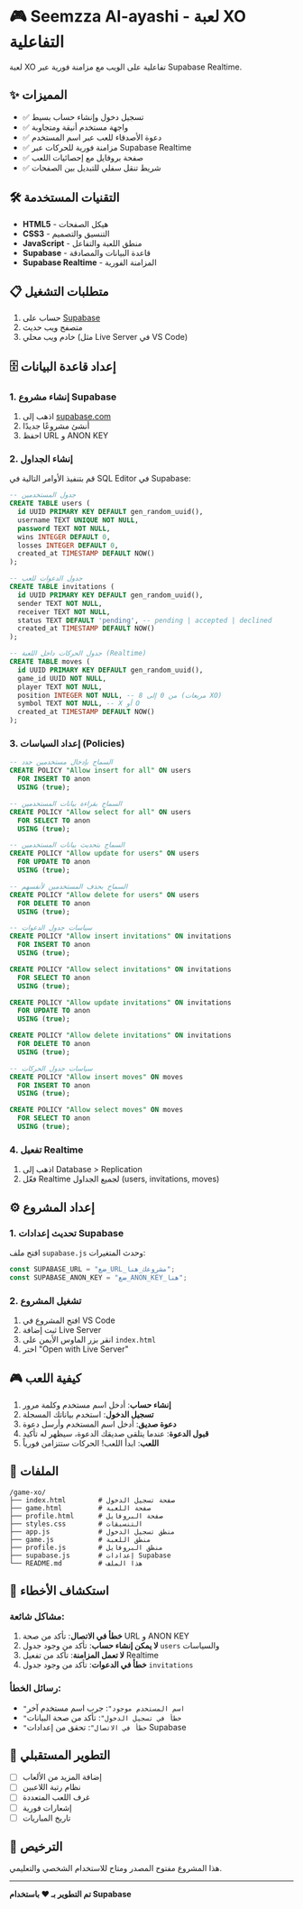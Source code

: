 # 🎮 Seemzza Al-ayashi - لعبة XO التفاعلية

لعبة XO تفاعلية على الويب مع مزامنة فورية عبر Supabase Realtime.

## ✨ المميزات

- ✅ تسجيل دخول وإنشاء حساب بسيط
- ✅ واجهة مستخدم أنيقة ومتجاوبة
- ✅ دعوة الأصدقاء للعب عبر اسم المستخدم
- ✅ مزامنة فورية للحركات عبر Supabase Realtime
- ✅ صفحة بروفايل مع إحصائيات اللعب
- ✅ شريط تنقل سفلي للتبديل بين الصفحات

## 🛠️ التقنيات المستخدمة

- **HTML5** - هيكل الصفحات
- **CSS3** - التنسيق والتصميم
- **JavaScript** - منطق اللعبة والتفاعل
- **Supabase** - قاعدة البيانات والمصادقة
- **Supabase Realtime** - المزامنة الفورية

## 📋 متطلبات التشغيل

1. حساب على [Supabase](https://supabase.com)
2. متصفح ويب حديث
3. خادم ويب محلي (مثل Live Server في VS Code)

## 🗄️ إعداد قاعدة البيانات

### 1. إنشاء مشروع Supabase

1. اذهب إلى [supabase.com](https://supabase.com)
2. أنشئ مشروعًا جديدًا
3. احفظ URL و ANON KEY

### 2. إنشاء الجداول

قم بتنفيذ الأوامر التالية في SQL Editor في Supabase:

```sql
-- جدول المستخدمين
CREATE TABLE users (
  id UUID PRIMARY KEY DEFAULT gen_random_uuid(),
  username TEXT UNIQUE NOT NULL,
  password TEXT NOT NULL,
  wins INTEGER DEFAULT 0,
  losses INTEGER DEFAULT 0,
  created_at TIMESTAMP DEFAULT NOW()
);

-- جدول الدعوات للعب
CREATE TABLE invitations (
  id UUID PRIMARY KEY DEFAULT gen_random_uuid(),
  sender TEXT NOT NULL,
  receiver TEXT NOT NULL,
  status TEXT DEFAULT 'pending', -- pending | accepted | declined
  created_at TIMESTAMP DEFAULT NOW()
);

-- جدول الحركات داخل اللعبة (Realtime)
CREATE TABLE moves (
  id UUID PRIMARY KEY DEFAULT gen_random_uuid(),
  game_id UUID NOT NULL,
  player TEXT NOT NULL,
  position INTEGER NOT NULL, -- من 0 إلى 8 (مربعات XO)
  symbol TEXT NOT NULL, -- X أو O
  created_at TIMESTAMP DEFAULT NOW()
);
```

### 3. إعداد السياسات (Policies)

```sql
-- السماح بإدخال مستخدمين جدد
CREATE POLICY "Allow insert for all" ON users
  FOR INSERT TO anon
  USING (true);

-- السماح بقراءة بيانات المستخدمين
CREATE POLICY "Allow select for all" ON users
  FOR SELECT TO anon
  USING (true);

-- السماح بتحديث بيانات المستخدمين
CREATE POLICY "Allow update for users" ON users
  FOR UPDATE TO anon
  USING (true);

-- السماح بحذف المستخدمين لأنفسهم
CREATE POLICY "Allow delete for users" ON users
  FOR DELETE TO anon
  USING (true);

-- سياسات جدول الدعوات
CREATE POLICY "Allow insert invitations" ON invitations
  FOR INSERT TO anon
  USING (true);

CREATE POLICY "Allow select invitations" ON invitations
  FOR SELECT TO anon
  USING (true);

CREATE POLICY "Allow update invitations" ON invitations
  FOR UPDATE TO anon
  USING (true);

CREATE POLICY "Allow delete invitations" ON invitations
  FOR DELETE TO anon
  USING (true);

-- سياسات جدول الحركات
CREATE POLICY "Allow insert moves" ON moves
  FOR INSERT TO anon
  USING (true);

CREATE POLICY "Allow select moves" ON moves
  FOR SELECT TO anon
  USING (true);
```

### 4. تفعيل Realtime

1. اذهب إلى Database > Replication
2. فعّل Realtime لجميع الجداول (users, invitations, moves)

## ⚙️ إعداد المشروع

### 1. تحديث إعدادات Supabase

افتح ملف `supabase.js` وحدث المتغيرات:

```javascript
const SUPABASE_URL = "ضع_URL_مشروعك_هنا";
const SUPABASE_ANON_KEY = "ضع_ANON_KEY_هنا";
```

### 2. تشغيل المشروع

1. افتح المشروع في VS Code
2. ثبت إضافة Live Server
3. انقر بزر الماوس الأيمن على `index.html`
4. اختر "Open with Live Server"

## 🎮 كيفية اللعب

1. **إنشاء حساب**: أدخل اسم مستخدم وكلمة مرور
2. **تسجيل الدخول**: استخدم بياناتك المسجلة
3. **دعوة صديق**: أدخل اسم المستخدم وأرسل دعوة
4. **قبول الدعوة**: عندما يتلقى صديقك الدعوة، سيظهر له تأكيد
5. **اللعب**: ابدأ اللعب! الحركات ستتزامن فورياً

## 📱 الملفات

```
/game-xo/
├── index.html        # صفحة تسجيل الدخول
├── game.html         # صفحة اللعبة
├── profile.html      # صفحة البروفايل
├── styles.css        # التنسيقات
├── app.js            # منطق تسجيل الدخول
├── game.js           # منطق اللعبة
├── profile.js        # منطق البروفايل
├── supabase.js       # إعدادات Supabase
└── README.md         # هذا الملف
```

## 🔧 استكشاف الأخطاء

### مشاكل شائعة:

1. **خطأ في الاتصال**: تأكد من صحة URL و ANON KEY
2. **لا يمكن إنشاء حساب**: تأكد من وجود جدول `users` والسياسات
3. **لا تعمل المزامنة**: تأكد من تفعيل Realtime
4. **خطأ في الدعوات**: تأكد من وجود جدول `invitations`

### رسائل الخطأ:

- `"اسم المستخدم موجود"`: جرب اسم مستخدم آخر
- `"خطأ في تسجيل الدخول"`: تأكد من صحة البيانات
- `"خطأ في الاتصال"`: تحقق من إعدادات Supabase

## 🚀 التطوير المستقبلي

- [ ] إضافة المزيد من الألعاب
- [ ] نظام رتبة اللاعبين
- [ ] غرف اللعب المتعددة
- [ ] إشعارات فورية
- [ ] تاريخ المباريات

## 📄 الترخيص

هذا المشروع مفتوح المصدر ومتاح للاستخدام الشخصي والتعليمي.

---

**تم التطوير بـ ❤️ باستخدام Supabase** 